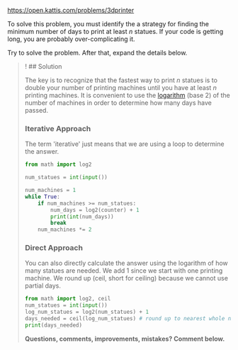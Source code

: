 https://open.kattis.com/problems/3dprinter

To solve this problem, you must identify the a strategy for finding the minimum number of days to print at least *n* statues. If your code is getting long, you are probably over-complicating it.

Try to solve the problem. After that, expand the details below.

>! ## Solution
> 
> The key is to recognize that the fastest way to print *n* statues is to double your number of printing machines until you have at least *n* printing machines. It is convenient to use the [logarithm](https://en.wikipedia.org/wiki/Binary_logarithm#:~:text=The%20binary%20logarithm%20is%20the,the%20power%20of%20two%20function.&text=The%20integer%20part%20of%20a,of%20a%20floating%20point%20value.) (base 2) of the number of machines in order to determine how many days have passed. 
> 
> ### Iterative Approach
> 
> The term 'iterative' just means that we are using a loop to determine the answer.
> 
> ```python
> from math import log2
> 
> num_statues = int(input())
> 
> num_machines = 1
> while True:
>     if num_machines >= num_statues:
>         num_days = log2(counter) + 1
>         print(int(num_days))
>         break
>     num_machines *= 2
> ```
> 
> ### Direct Approach
> 
> You can also directly calculate the answer using the logarithm of how many statues are needed. We add 1 since we start with one printing machine. We round up (ceil, short for ceiling) because we cannot use partial days.
> 
> ```python
> from math import log2, ceil
> num_statues = int(input())
> log_num_statues = log2(num_statues) + 1
> days_needed = ceil(log_num_statues) # round up to nearest whole number
> print(days_needed)
> ```
>
>**Questions, comments, improvements, mistakes? Comment below.**
